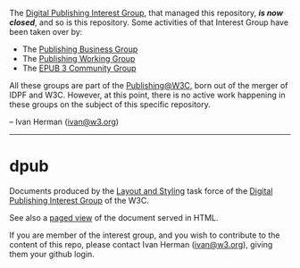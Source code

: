 The [Digital Publishing Interest Group](https://www.w3.org/dpub/IG), that managed this repository, ***is now closed***, and so is this repository. Some activities of that Interest Group have been taken over by:

* The [Publishing Business Group](https://www.w3.org/publishing/groups/publ-bg)
* The [Publishing Working Group](https://www.w3.org/publishing/groups/publ-wg)
* The [EPUB 3 Community Group](https://www.w3.org/publishing/groups/epub3-cg)

All these groups are part of the [Publishing@W3C](https://www.w3.org/publishing), born out of the merger of IDPF and W3C. However, at this point, there is no active work happening in these groups on the subject of this specific repository.

– Ivan Herman (ivan@w3.org)

---

dpub
====

Documents produced by the [Layout and Styling](https://www.w3.org/dpub/IG/wiki/Task_Forces/Latinreq) task force of the [Digital Publishing Interest Group](http://www.w3.org/dpub/IG) of the W3C.

See also a [paged view](http://w3c.github.io/dpub-pagination/) of the document served in HTML.

If you are member of the interest group, and you wish to contribute to the content of this repo, please contact Ivan Herman (<ivan@w3.org>), giving them your github login.

 
